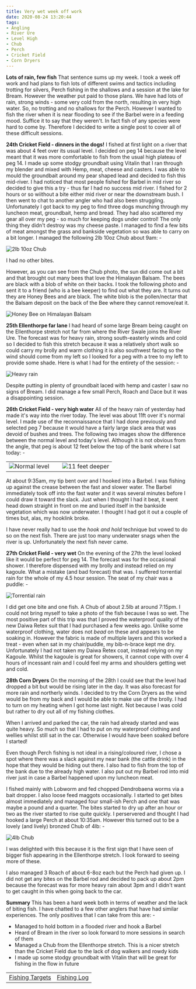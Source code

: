 ```yaml
---
title: Very wet week off work
date: 2020-08-24 13:20:44
tags:
- Angling
- River Ure
- Level High
- Chub
- Perch
- Cricket Field
- Corn Dryers
---
```

**Lots of rain, few fish**
That sentence sums up my week. I took a week off work and had plans to fish lots of different swims and tactics including trotting for silvers, Perch fishing in the shallows and a session at the lake for Bream. However the weather put paid to those plans. We have had lots of rain, strong winds - some very cold from the north, resulting in very high water. So, no trotting and no shallows for the Perch. However I wanted to fish the river when it is near flooding to see if the Barbel were in a feeding mood. Suffice it to say that they weren't. In fact fish of any species were hard to come by. Therefore I decided to write a single post to cover all of these difficult sessions.

**24th Cricket Field - dinners in the dogs!**
I fished at first light on a river that was about 4 feet over its usual level. I decided on peg 14 because the level meant that it was more comfortable to fish from the usual high plateau of peg 14. I made up some stodgy groundbait using Vitalin that I ran through my blender and mixed with Hemp, meat, cheese and casters. I was able to mould the groundbait around my pear shaped lead and decided to fish this mid-river. I had noticed that most people fished for Barbel in mid river so decided to give this a try - thus far I had no success mid river. I fished for 2 hours or so wiithout a bite either mid river or near the downstream bush. I then went to chat to another angler who had also been struggling. Unfortunately I got back to my peg to find three dogs munching through my luncheon meat, groundbait, hemp and bread. They had also scattered my gear all over my peg - so much for keeping dogs under control! The only thing they didn't destroy was my cheese paste. I managed to find a few bits of meat amongst the grass and bankside vegetation so was able to carry on a bit longer. I managed the following 2lb 10oz Chub about 9am: -

![2lb 10oz Chub](/images/2020-08-24/2lb10ozChub.jpg)

I had no other bites. 

However, as you can see from the Chub photo, the sun did come out a bit and that brought out many bees that love the Himalayan Balsam. The bees are black with a blob of white on their backs. I took the following photo and sent it to a friend (who is a bee keeper) to find out what they are. It turns out they are Honey Bees and are black. The white blob is the pollen/nectar that the Balsam deposit on the back of the Bee where they cannot remove/eat it.

![Honey Bee on Himalayan Balsam](/images/2020-08-24/HoneyBee.jpg)

**25th Ellenthorpe far lane**
I had heard of some large Bream being caught on the Ellenthorpe stretch not far from where the River Swale joins the River Ure. The forecast was for heavy rain, strong south-easterly winds and cold so I decided to fish this stretch because it was a relatively short walk so could carry my brolly and warm clothing it is also southwest facing so the wind should come from my left so I looked for a peg with a tree to my left to provide some shade. Here is what I had for the entirety of the session: -

![Heavy rain](/images/2020-08-25/Rain.jpg)

Despite putting in plenty of groundbait laced with hemp and caster I saw no signs of Bream. I did manage a few small Perch, Roach and Dace but it was a disappointing session.

**26th Cricket Field - very high water**
All of the heavy rain of yesterday had made it's way into the river today. The level was about 11ft over it's normal level. I made use of the reconnaissance that I had done previously and selected peg 7 because it would have a fairly large slack area that was devoid of bushes and trees. The following two images show the difference between the normal level and today's level. Although it is not obvious from the angle, that peg is about 12 feet below the top of the bank where I sat today: -

|             | |  |
:-------------------------:| --|:-------------------------:
![Normal level](/images/2020-08-26/LowWater2.jpg)  | &nbsp; | ![11 feet deeper](/images/2020-08-26/HighWater.jpg)

At about 9:35am, my tip bent over and I hooked into a Barbel. I was fishing up against the crease between the fast and slower water. The Barbel immediately took off into the fast water and it was several minutes before I could draw it toward the slack. Just when I thought I had it beat, it went head down straight in front on me and buried itself in the bankside vegetation which was now underwater. I thought I had got it out a couple of times but, alas, my hooklink broke.

I have never really had to use the *hook and hold* technique but vowed to do so on the next fish. There are just too many underwater snags when the river is up. Unfortunately the next fish never came.

**27th Cricket Field - very wet**
On the evening of the 27th the level looked like it would be perfect for peg 14. The forecast was for the occasional shower. I therefore dispensed with my brolly and instead relied on my kagoule. What a mistake (and bad forecast) that was. I suffered torrential rain for the whole of my 4.5 hour session. The seat of my chair was a puddle: -

![Torrential rain](/images/2020-08-27/Rain.jpg)

I did get one bite and one fish. A Chub of about 2.5lb at around 7:15pm. I could not bring myself to take a photo of the fish because I was so wet. The most positive part of this trip was that I proved the waterproof quality of the new Daiwa Retex suit that I had purchased a few weeks ago. Unlike some waterproof clothing, water does not *bead* on these and appears to be soaking in. However the fabric is made of multiple layers and this worked a treat - even when sat in my chair/puddle, my bib-n-brace kept me dry. Unfortunately I had not taken my Daiwa Retex coat, instead relying on my Kagoule. Whilst the kagoule is great for showers, it cannot cope with over 4 hours of incessant rain and I could feel my arms and shoulders getting wet and cold.

**28th Corn Dryers**
On the morning of the 28th I could see that the level had dropped a bit but would be rising later in the day. It was also forecast for more rain and northerly winds. I decided to try the Corn Dryers as the wind would be from my back and I would be able to make use of the brolly. I had to turn on my heating when I got home last night. Not because I was cold but rather to dry out all of my fishing clothes. 

When I arrived and parked the car, the rain had already started and was quite heavy. So much so that I had to put on my waterproof clothing and wellies whilst still sat in the car. Otherwise I would have been soaked before I started!

Even though Perch fishing is not ideal in a rising/coloured river, I chose a spot where there was a slack against my near bank (the cattle drink) in the hope that they would be hiding out there. I also had to fish from the top of the bank due to the already high water. I also put out my Barbel rod into mid river just in case a Barbel happened upon my luncheon meat.

I fished mainly with Lobworm and fed chopped Dendrobaena worms via a bait dropper. I also loose feed maggots occasionally. I started to get bites almost immediately and managed four small-ish Perch and one that was maybe a pound and a quarter. The bites started to dry up after an hour or two as the river started to rise quite quickly. I perservered and thought I had hooked a large Perch at about 10:35am. However this turned out to be a lovely (and lively) bronzed Chub of 4lb: -

![4lb Chub](/images/2020-08-28/4lbChub.jpg)

I was delighted with this because it is the first sign that I have seen of bigger fish appearing in the Ellenthorpe stretch. I look forward to seeing more of these.

I also managed 3 Roach of about 6-8oz each but the Perch had given up. I did not get any bites on the Barbel rod and decided to pack up about 2pm because the forecast was for more heavy rain about 3pm and I didn't want to get caught in this when going back to the car.

**Summary**
This has been a hard week both in terms of weather and the lack of biting fish. I have chatted to a few other anglers that have had similar experiences. The only positives that I can take from this are: -
- Managed to hold bottom in a flooded river and hook a Barbel
- Heard of Bream in the river so look forward to more sessions in search of them
- Managed a Chub from the Ellenthorpe stretch. This is a nicer stretch than the Cricket Field due to the lack of dog walkers and rowdy kids
- I made up some stodgy groundbait with Vitalin that will be great for fishing in the flow in future


|||
|---------|------|
|<a href="/2020/07/20200726-Fishing-Targets/">Fishing Targets</a>|<a href="/2020/08/20200816-FishingLog/">Fishing Log</a>|
